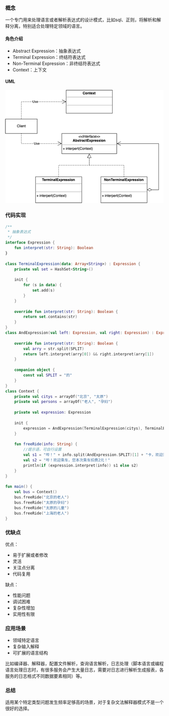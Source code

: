 ### 概念

一个专门用来处理语言或者解析表达式的设计模式，比如sql、正则，将解析和解释分离，特别适合处理特定领域的语言。

#### 角色介绍

- Abstract Expression：抽象表达式
- Terminal Expression：终结符表达式
- Non-Terminal Expression：非终结符表达式
- Context：上下文

#### UML

![](./img/Interpreter.png)

### 代码实现

```kt
/**
 * 抽象表达式
 */
interface Expression {
    fun interpret(str: String): Boolean
}

class TerminalExpression(data: Array<String>) : Expression {
    private val set = HashSet<String>()

    init {
        for (s in data) {
            set.add(s)
        }
    }

    override fun interpret(str: String): Boolean {
        return set.contains(str)
    }
}
class AndExpression(val left: Expression, val right: Expression) : Expression {

    override fun interpret(str: String): Boolean {
        val arry = str.split(SPLIT)
        return left.interpret(arry[0]) && right.interpret(arry[1])
    }

    companion object {
        const val SPLIT = "的"
    }
}
class Context {
    private val citys = arrayOf("北京", "太原")
    private val persons = arrayOf("老人", "孕妇")

    private val expression: Expression

    init {
        expression = AndExpression(TerminalExpression(citys), TerminalExpression(persons))
    }

    fun freeRide(info: String) {
        //提示语，可自行设置
        val s1 = "哔！" + info.split(AndExpression.SPLIT)[1] + "卡，欢迎乘车，您本次乘车免费！"
        val s2 = "哔！欢迎乘车，您本次乘车扣费2元！"
        println(if (expression.interpret(info)) s1 else s2)
    }
}

fun main() {
    val bus = Context()
    bus.freeRide("北京的老人")
    bus.freeRide("太原的孕妇")
    bus.freeRide("太原的儿童")
    bus.freeRide("上海的老人")
}
```

### 优缺点

优点：

- 易于扩展或者修改
- 灵活
- 关注点分离
- 代码复用

缺点：

- 性能问题
- 调试困难
- 复杂性增加
- 实用性有限

### 应用场景

- 领域特定语言
- 复杂输入解释
- 可扩展的语言结构

比如编译器、解释器，配置文件解析，查询语言解析，日志处理（脚本语言或编程语言处理日志时，有很多服务会产生大量日志，需要对日志进行解析生成报表，各服务的日志格式不同数据要素相同）等。

### 总结

适用某个特定类型问题发生频率足够高的场景，对于复杂文法解释器模式不是一个很好的选择。
